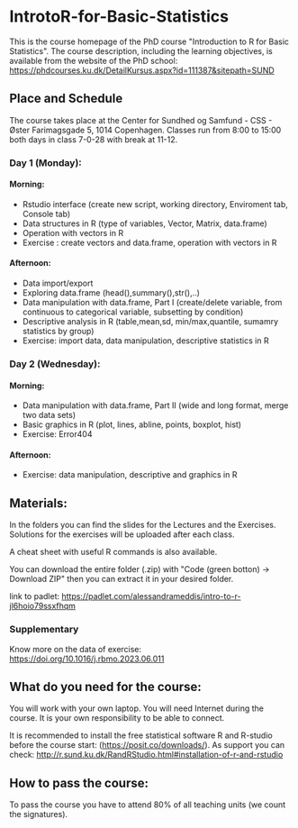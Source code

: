 # IntrotoR-for-Basic-Statistics
This is the course homepage of the PhD course "Introduction to R for Basic Statistics".
The course description, including the learning objectives, is available from the website of the PhD school:
https://phdcourses.ku.dk/DetailKursus.aspx?id=111387&sitepath=SUND

## Place and Schedule
The course takes place at the Center for Sundhed og Samfund - CSS - Øster Farimagsgade 5, 1014 Copenhagen.
Classes run from 8:00 to 15:00 both days in class 7-0-28 with break at 11-12.

### Day 1 (Monday): 

  #### Morning: 
  - Rstudio interface (create new script, working directory, Enviroment tab, Console tab)
  - Data structures in R (type of variables, Vector, Matrix, data.frame)
  - Operation with vectors in R
  - Exercise : create vectors and data.frame, operation with vectors in R

  #### Afternoon:
  - Data import/export
  - Exploring data.frame (head(),summary(),str(),..)
  - Data manipulation with data.frame, Part I (create/delete variable, from continuous to categorical variable, subsetting by condition)
  - Descriptive analysis in R (table,mean,sd, min/max,quantile, sumamry statistics by group)
  - Exercise: import data, data manipulation, descriptive statistics in R

 ### Day 2 (Wednesday):

  #### Morning: 
 - Data manipulation with data.frame, Part II (wide and long format, merge two data sets)
 - Basic graphics in R (plot, lines, abline, points, boxplot, hist)
 - Exercise: Error404

 #### Afternoon:
 - Exercise: data manipulation, descriptive and graphics in R
 
    
## Materials:
In the folders you can find the slides for the Lectures and the Exercises.
Solutions for the exercises will be uploaded after each class.

A cheat sheet with useful R commands is also available.

You can download the entire folder (.zip) with "Code (green botton) -> Download ZIP" 
then you can extract it in your desired folder. 

link to padlet: https://padlet.com/alessandrameddis/intro-to-r-jl6hoio79ssxfhqm

### Supplementary
Know more on the data of exercise: https://doi.org/10.1016/j.rbmo.2023.06.011

## What do you need for the course:
You will work with your own laptop. You will need Internet during the course. 
It is your own responsibility to be able to connect. 

It is recommended to install the free statistical software R and R-studio before the course start:
(https://posit.co/downloads/).
As support you can check: http://r.sund.ku.dk/RandRStudio.html#installation-of-r-and-rstudio

## How to pass the course:
To pass the course you have to attend 80% of all teaching units (we count the signatures).




